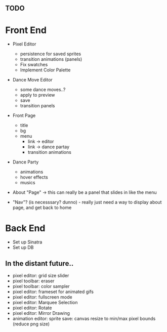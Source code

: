 <!-- todo.md -->

## TODO

Front End
=========

+ Pixel Editor
    + persistence for saved sprites        
    + transition animations (panels)
    + Fix swatches
    + Implement Color Palette

+ Dance Move Editor
	+ some dance moves..?
	+ apply to preview
	+ save
	+ transition panels

+ Front Page
	+ title
	+ bg
	+ menu
		+ link -> editor
		+ link -> dance partay
		+ transition animations

+ Dance Party
	+ animations
	+ hover effects
	+ musics

+ About "Page" -> this can really be a panel that slides in like the menu

+ "Nav"? (is necesssary? dunno) - really just need a way to display about page, and get back to home

Back End
========

+ Set up Sinatra
+ Set up DB

## In the distant future..

+ pixel editor: grid size slider
+ pixel toolbar: eraser
+ pixel toolbar: color sampler
+ pixel editor: frameset for animated gifs
+ pixel editor: fullscreen mode
+ pixel editor: Marquee Selection
+ pixel editor: Rotate
+ pixel editor: Mirror Drawing
+ animation editor: sprite save: canvas resize to min/max pixel bounds (reduce png size)
